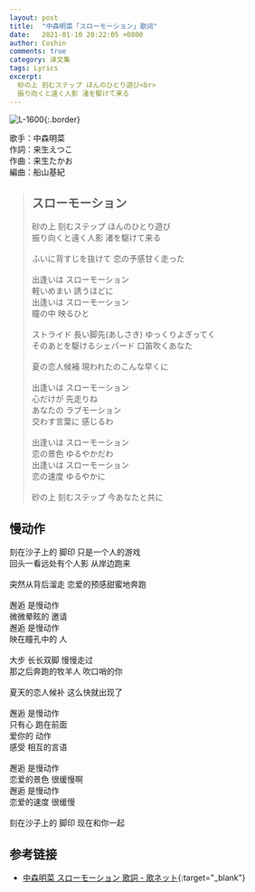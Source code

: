 ```yaml
---
layout: post
title:  "中森明菜「スローモーション」歌词"
date:   2021-01-10 20:22:05 +0800
author: Coshin
comments: true
category: 译文集
tags: Lyrics
excerpt:
  砂の上 刻むステップ ほんのひとり遊び<br>
  振り向くと遠く人影 渚を駆けて来る
---
```

![L-1600](https://www.generasia.com/w/images/d/da/Akina_Slow_Motion.jpg){:.border}

歌手：中森明菜<br>
作詞：来生えつこ<br>
作曲：来生たかお<br>
編曲：船山基紀

<blockquote class="original">
  <h2>スローモーション</h2>
  <p>
    砂の上 刻むステップ ほんのひとり遊び<br>
    振り向くと遠く人影 渚を駆けて来る<br>
    <br>
    ふいに背すじを抜けて 恋の予感甘く走った<br>
    <br>
    出逢いは スローモーション<br>
    軽いめまい 誘うほどに<br>
    出逢いは スローモーション<br>
    瞳の中 映るひと<br>
    <br>
    ストライド 長い脚先(あしさき) ゆっくりよぎってく<br>
    そのあとを駆けるシェパード 口笛吹くあなた<br>
    <br>
    夏の恋人候補 現われたのこんな早くに<br>
    <br>
    出逢いは スローモーション<br>
    心だけが 先走りね<br>
    あなたの ラブモーション<br>
    交わす言葉に 感じるわ<br>
    <br>
    出逢いは スローモーション<br>
    恋の景色 ゆるやかだわ<br>
    出逢いは スローモーション<br>
    恋の速度 ゆるやかに<br>
    <br>
    砂の上 刻むステップ 今あなたと共に
  </p>
</blockquote>

<div class="translation">
  <h2>慢动作</h2>
  <p>
    刻在沙子上的 脚印 只是一个人的游戏<br>
    回头一看远处有个人影 从岸边跑来<br>
    <br>
    突然从背后溜走 恋爱的预感甜蜜地奔跑<br>
    <br>
    邂逅 是慢动作<br>
    微微晕眩的 邀请<br>
    邂逅 是慢动作<br>
    映在瞳孔中的 人<br>
    <br>
    大步 长长双脚 慢慢走过<br>
    那之后奔跑的牧羊人 吹口哨的你<br>
    <br>
    夏天的恋人候补 这么快就出现了<br>
    <br>
    邂逅 是慢动作<br>
    只有心 跑在前面<br>
    爱你的 动作<br>
    感受 相互的言语<br>
    <br>
    邂逅 是慢动作<br>
    恋爱的景色 很缓慢啊<br>
    邂逅 是慢动作<br>
    恋爱的速度 很缓慢<br>
    <br>
    刻在沙子上的 脚印 现在和你一起
  </p>
</div>

## 参考链接

* [中森明菜 スローモーション 歌詞 - 歌ネット](https://www.uta-net.com/song/2768/){:target="_blank"}
